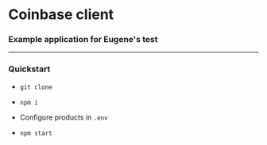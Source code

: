 
# Coinbase client

### Example application for Eugene's test
----
### Quickstart

-  `git clone`

-  `npm i`

-  Configure products in `.env`

-  `npm start`
